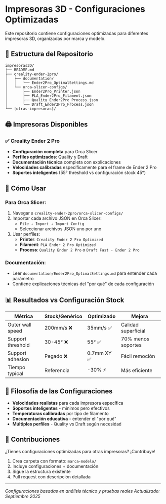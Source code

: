 # Impresoras 3D - Configuraciones Optimizadas

Este repositorio contiene configuraciones optimizadas para diferentes impresoras 3D, organizadas por marca y modelo.

## 📁 Estructura del Repositorio

```
impresoras3D/
├── README.md
├── creality-ender-2pro/
│   ├── documentation/
│   │   └── Ender2Pro_OptimalSettings.md
│   └── orca-slicer-configs/
│       ├── Ender2Pro_Printer.json
│       ├── PLA_Ender2Pro_Filament.json
│       ├── Quality_Ender2Pro_Process.json
│       └── Draft_Ender2Pro_Process.json
└── [otras-impresoras]/
```

## 🖨️ Impresoras Disponibles

### ✅ Creality Ender 2 Pro
- **Configuración completa** para Orca Slicer
- **Perfiles optimizados**: Quality y Draft
- **Documentación técnica** completa con explicaciones
- **Velocidades calibradas** específicamente para el frame de Ender 2 Pro
- **Soportes inteligentes** (55° threshold vs configuración stock 45°)

## 🚀 Cómo Usar

### Para Orca Slicer:
1. Navegar a `creality-ender-2pro/orca-slicer-configs/`
2. Importar cada archivo JSON en Orca Slicer:
   - `File → Import → Import Config`
   - Seleccionar archivos JSON uno por uno
3. Usar perfiles:
   - **Printer**: `Creality Ender 2 Pro Optimized`
   - **Filament**: `PLA Ender 2 Pro Optimized`
   - **Process**: `Quality Ender 2 Pro` o `Draft Fast - Ender 2 Pro`

### Documentación:
- Leer `documentation/Ender2Pro_OptimalSettings.md` para entender cada parámetro
- Contiene explicaciones técnicas del "por qué" de cada configuración

## 📊 Resultados vs Configuración Stock

| Métrica | Stock/Genérico | Optimizado | Mejora |
|---------|----------------|------------|---------|
| Outer wall speed | 200mm/s ❌ | 35mm/s ✅ | Calidad superficial |
| Support threshold | 30-45° ❌ | 55° ✅ | 70% menos soportes |
| Support adhesion | Pegado ❌ | 0.7mm XY ✅ | Fácil remoción |
| Tiempo typical | Referencia | -30% ⚡ | Más eficiente |

## 🎯 Filosofía de las Configuraciones

- **Velocidades realistas** para cada impresora específica
- **Soportes inteligentes** - mínimos pero efectivos  
- **Temperaturas calibradas** por tipo de filamento
- **Documentación educativa** - entender el "por qué"
- **Múltiples perfiles** - Quality vs Draft según necesidad

## 🤝 Contribuciones

¿Tienes configuraciones optimizadas para otras impresoras? ¡Contribuye!

1. Crea carpeta con formato: `marca-modelo/`
2. Incluye configuraciones + documentación
3. Sigue la estructura existente
4. Pull request con descripción detallada

---

*Configuraciones basadas en análisis técnico y pruebas reales*
*Actualizado: Septiembre 2025*